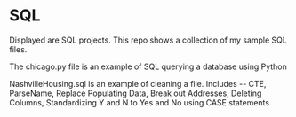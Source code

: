 # SQL
Displayed are SQL projects. 
This repo shows a collection of my sample SQL files. 

The chicago.py file is an example of SQL querying a database using Python

NashvilleHousing.sql is an example of cleaning a file. Includes  -- CTE, ParseName, Replace Populating Data, Break out Addresses, Deleting Columns, Standardizing Y and N to Yes and No using CASE statements
